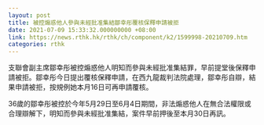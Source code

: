 ```yaml
---
layout: post
title: 被控煽惑他人參與未經批准集結鄒幸彤覆核保釋申請被拒
date: 2021-07-09 15:33:32.000000000 +08:00
link: https://news.rthk.hk/rthk/ch/component/k2/1599998-20210709.htm
categories: rthk
---
```


支聯會副主席鄒幸彤被控煽惑他人明知而參與未經批准集結罪，早前提堂後保釋申請被拒。鄒幸彤今日提出覆核保釋申請，在西九龍裁判法院處理，鄒幸彤自辯，結果申請被拒，按規例她本月16日可再申請覆核。

36歲的鄒幸彤被控於今年5月29日至6月4日期間，非法煽惑他人在無合法權限或合理辯解下，明知而參與未經批准集結，案件早前押後至本月30日再訊。
